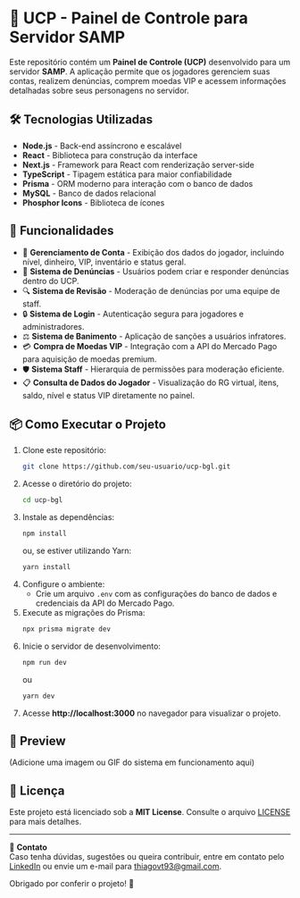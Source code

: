 # 📌 UCP - Painel de Controle para Servidor SAMP

Este repositório contém um **Painel de Controle (UCP)** desenvolvido para um servidor **SAMP**. A aplicação permite que os jogadores gerenciem suas contas, realizem denúncias, comprem moedas VIP e acessem informações detalhadas sobre seus personagens no servidor.

## 🛠 Tecnologias Utilizadas
- **Node.js** - Back-end assíncrono e escalável
- **React** - Biblioteca para construção da interface
- **Next.js** - Framework para React com renderização server-side
- **TypeScript** - Tipagem estática para maior confiabilidade
- **Prisma** - ORM moderno para interação com o banco de dados
- **MySQL** - Banco de dados relacional
- **Phosphor Icons** - Biblioteca de ícones

## 🚀 Funcionalidades
- 📌 **Gerenciamento de Conta** - Exibição dos dados do jogador, incluindo nível, dinheiro, VIP, inventário e status geral.
- 📌 **Sistema de Denúncias** - Usuários podem criar e responder denúncias dentro do UCP.
- 🔍 **Sistema de Revisão** - Moderação de denúncias por uma equipe de staff.
- 🔒 **Sistema de Login** - Autenticação segura para jogadores e administradores.
- ⚖️ **Sistema de Banimento** - Aplicação de sanções a usuários infratores.
- 💳 **Compra de Moedas VIP** - Integração com a API do Mercado Pago para aquisição de moedas premium.
- 🛡 **Sistema Staff** - Hierarquia de permissões para moderação eficiente.
- 📋 **Consulta de Dados do Jogador** - Visualização do RG virtual, itens, saldo, nível e status VIP diretamente no painel.

## 📦 Como Executar o Projeto
1. Clone este repositório:
   ```bash
   git clone https://github.com/seu-usuario/ucp-bgl.git
   ```
2. Acesse o diretório do projeto:
   ```bash
   cd ucp-bgl
   ```
3. Instale as dependências:
   ```bash
   npm install
   ```
   ou, se estiver utilizando Yarn:
   ```bash
   yarn install
   ```
4. Configure o ambiente:
   - Crie um arquivo `.env` com as configurações do banco de dados e credenciais da API do Mercado Pago.
5. Execute as migrações do Prisma:
   ```bash
   npx prisma migrate dev
   ```
6. Inicie o servidor de desenvolvimento:
   ```bash
   npm run dev
   ```
   ou
   ```bash
   yarn dev
   ```
7. Acesse **http://localhost:3000** no navegador para visualizar o projeto.

## 📸 Preview
(Adicione uma imagem ou GIF do sistema em funcionamento aqui)

## 📜 Licença
Este projeto está licenciado sob a **MIT License**. Consulte o arquivo [LICENSE](LICENSE) para mais detalhes.

---
📩 **Contato**  
Caso tenha dúvidas, sugestões ou queira contribuir, entre em contato pelo [LinkedIn](https://www.linkedin.com/in/thiago-vitor/) ou envie um e-mail para thiagovt93@gmail.com.

Obrigado por conferir o projeto! 🚀

